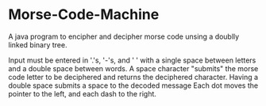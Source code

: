 # Morse-Code-Machine
A java program to encipher and decipher morse code unsing a doublly linked binary tree.

Input must be entered in '.'s, '-'s, and ' ' with a single space between letters and a double space between words. A space character "submits" the morse code letter to be deciphered and returns the deciphered character. Having a double space submits a space to the decoded message
Each dot moves the pointer to the left, and each dash to the right.
